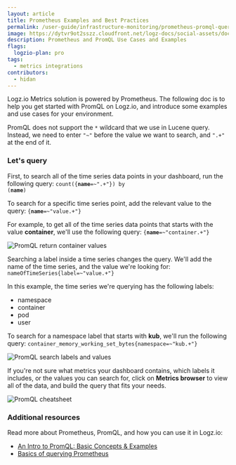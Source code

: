 ```yaml
---
layout: article
title: Prometheus Examples and Best Practices 
permalink: /user-guide/infrastructure-monitoring/prometheus-promql-queries.html
image: https://dytvr9ot2sszz.cloudfront.net/logz-docs/social-assets/docs-social.jpg
description: Prometheus and PromQL Use Cases and Examples
flags:
  logzio-plan: pro
tags:
  - metrics integrations
contributors:
  - hidan
---
```


Logz.io Metrics solution is powered by Prometheus. The following doc is to help you get started with PromQL on Logz.io, and introduce some examples and use cases for your environment.

<p class="info-box note">PromQL does not support the <code>*</code> wildcard that we use in Lucene query. <br>Instead, we need to enter <code>"~"</code> before the value we want to search, and <code>".+"</code> at the end of it.</p>


### Let's query

First, to search all of the time series data points in your dashboard, run the following query:
<code>count({__name__=~".+"}) by (__name__)</code>

To search for a specific time series point, add the relevant value to the query:
<code>{__name__=~"value.+"}</code>

For example, to get all of the time series data points that starts with the value **container**, we'll use the following query:
<code>{__name__=~"container.+"}</code>

![PromQL return container values](https://dytvr9ot2sszz.cloudfront.net/logz-docs/Infrastructure-monitoring/promql-query-container.png)

Searching a label inside a time series changes the query. We'll add the name of the time series, and the value we're looking for:
<code>nameOfTimeSeries{label=~"value.+"}</code>

In this example, the time series we're querying has the following labels:

* namespace
* container
* pod
* user

To search for a namespace label that starts with **kub**, we'll run the following query:
<code>container_memory_working_set_bytes{namespace=~"kub.+"}</code>

![PromQL search labels and values](https://dytvr9ot2sszz.cloudfront.net/logz-docs/Infrastructure-monitoring/promql-search-values.png)

If you're not sure what metrics your dashboard contains, which labels it includes, or the values you can search for, click on **Metrics browser** to view all of the data, and build the query that fits your needs. 

![PromQL cheatsheet](https://dytvr9ot2sszz.cloudfront.net/logz-docs/Infrastructure-monitoring/query-cheatsheet.png)

### Additional resources

Read more about Prometheus, PromQL, and how you can use it in Logz.io:

* [An Intro to PromQL: Basic Concepts & Examples](https://logz.io/blog/promql-examples-introduction/#promqlintroduction)
* [Basics of querying Prometheus](https://prometheus.io/docs/prometheus/latest/querying/basics/)

